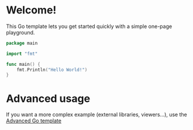 # Welcome!

This Go template lets you get started quickly with a simple one-page playground.

```go runnable
package main

import "fmt"

func main() {
    fmt.Println("Hello World!")
}
```

# Advanced usage

If you want a more complex example (external libraries, viewers...), use the [Advanced Go template](https://tech.io/select-repo/597)
